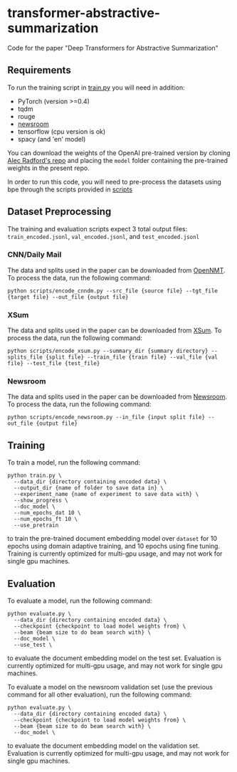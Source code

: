 # transformer-abstractive-summarization

Code for the paper "Deep Transformers for Abstractive Summarization"

## Requirements

To run the training script in [train.py](train.py) you will need in addition:
- PyTorch (version >=0.4)
- tqdm
- rouge
- [newsroom](https://github.com/clic-lab/newsroom)
- tensorflow (cpu version is ok)
- spacy (and 'en' model)

You can download the weights of the OpenAI pre-trained version by cloning [Alec Radford's repo](https://github.com/openai/finetune-transformer-lm) and placing the `model` folder containing the pre-trained weights in the present repo.

In order to run this code, you will need to pre-process the datasets using bpe through the scripts provided in [scripts](scripts)
## Dataset Preprocessing
The training and evaluation scripts expect 3 total output files: `train_encoded.jsonl`, `val_encoded.jsonl`, and `test_encoded.jsonl`

### CNN/Daily Mail
The data and splits used in the paper can be downloaded from [OpenNMT](http://opennmt.net/OpenNMT-py/Summarization.html). 
To process the data, run the following command:
```
python scripts/encode_cnndm.py --src_file {source file} --tgt_file {target file} --out_file {output file}
```

### XSum
The data and splits used in the paper can be downloaded from [XSum](https://github.com/EdinburghNLP/XSum/tree/master/XSum-Dataset). 
To process the data, run the following command:
```
python scripts/encode_xsum.py --summary_dir {summary directory} --splits_file {split file} --train_file {train file} --val_file {val file} --test_file {test_file}
```

### Newsroom
The data and splits used in the paper can be downloaded from [Newsroom](https://github.com/clic-lab/newsroom). 
To process the data, run the following command:
```
python scripts/encode_newsroom.py --in_file {input split file} --out_file {output file}
```

## Training
To train a model, run the following command:
```
python train.py \
  --data_dir {directory containing encoded data} \
  --output_dir {name of folder to save data in} \
  --experiment_name {name of experiment to save data with} \
  --show_progress \
  --doc_model \
  --num_epochs_dat 10 \
  --num_epochs_ft 10 \
  --use_pretrain
```
to train the pre-trained document embedding model over `dataset` for 10 epochs using domain adaptive training, and 10 epochs using fine tuning. Training is currently optimized for multi-gpu usage, and may not work for single gpu machines.

## Evaluation
To evaluate a model, run the following command:
```
python evaluate.py \
  --data_dir {directory containing encoded data} \
  --checkpoint {checkpoint to load model weights from} \
  --beam {beam size to do beam search with} \
  --doc_model \
  --use_test \
```
to evaluate the document embedding model on the test set. Evaluation is currently optimized for multi-gpu usage, and may not work for single gpu machines.

To evaluate a model on the newsroom validation set (use the previous command for all other evaluation), run the following command:
```
python evaluate.py \
  --data_dir {directory containing encoded data} \
  --checkpoint {checkpoint to load model weights from} \
  --beam {beam size to do beam search with} \
  --doc_model \
```
to evaluate the document embedding model on the validation set. Evaluation is currently optimized for multi-gpu usage, and may not work for single gpu machines.
